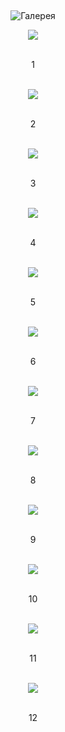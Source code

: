 &nbsp;

<p style='text-align: center'>
    <img src="/img/tit_gallery.jpg" alt='Галерея' />
</p>

<div align="center">

<a href="/gallery/rybalka/rybalka11.jpg"><img border=0 src="/gallery/rybalka/rybalka11_sm.jpg"></a>

<br>1
<br>
<br>

<a href="/gallery/rybalka/rybalka12.jpg"><img border=0 src="/gallery/rybalka/rybalka12_sm.jpg"></a>

<br>2
<br>
<br>

<a href="/gallery/rybalka/rybalka13.jpg"><img border=0 src="/gallery/rybalka/rybalka13_sm.jpg"></a>

<br>3
<br>
<br>

<a href="/gallery/rybalka/rybalka14.jpg"><img border=0 src="/gallery/rybalka/rybalka14_sm.jpg"></a>

<br>4
<br>
<br>

<a href="/gallery/rybalka/rybalka15.jpg"><img border=0 src="/gallery/rybalka/rybalka15_sm.jpg"></a>

<br>5
<br>
<br>

<a href="/gallery/rybalka/rybalka16.jpg"><img border=0 src="/gallery/rybalka/rybalka16_sm.jpg"></a>

<br>6
<br>
<br>

<a href="/gallery/rybalka/rybalka17.jpg"><img border=0 src="/gallery/rybalka/rybalka17_sm.jpg"></a>

<br>7
<br>
<br>

<a href="/gallery/rybalka/rybalka18.jpg"><img border=0 src="/gallery/rybalka/rybalka18_sm.jpg"></a>

<br>8
<br>
<br>

<a href="/gallery/rybalka/rybalka19.jpg"><img border=0 src="/gallery/rybalka/rybalka19_sm.jpg"></a>

<br>9
<br>
<br>

<a href="/gallery/rybalka/rybalka20.jpg"><img border=0 src="/gallery/rybalka/rybalka20_sm.jpg"></a>

<br>10
<br>
<br>

<a href="/gallery/rybalka/rybalka21.jpg"><img border=0 src="/gallery/rybalka/rybalka21_sm.jpg"></a>

<br>11
<br>
<br>

<a href="/gallery/rybalka/rybalka22.jpg"><img border=0 src="/gallery/rybalka/rybalka22_sm.jpg"></a>

<br>12
<br>
<br>
</div>